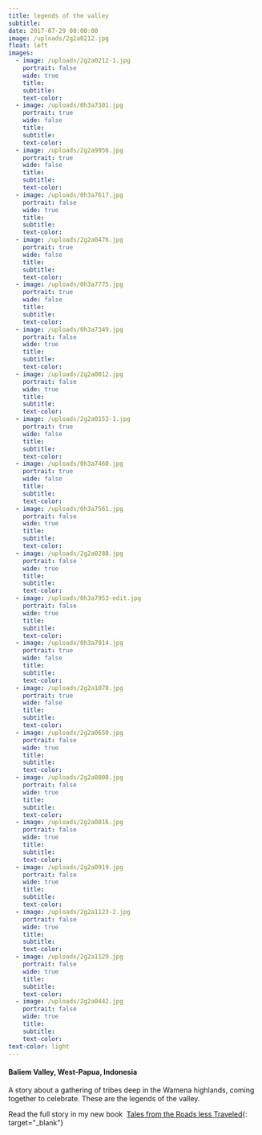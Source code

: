 ```yaml
---
title: legends of the valley
subtitle:
date: 2017-07-29 00:00:00
image: /uploads/2g2a0212.jpg
float: left
images:
  - image: /uploads/2g2a0212-1.jpg
    portrait: false
    wide: true
    title:
    subtitle:
    text-color:
  - image: /uploads/0h3a7301.jpg
    portrait: true
    wide: false
    title:
    subtitle:
    text-color:
  - image: /uploads/2g2a9956.jpg
    portrait: true
    wide: false
    title:
    subtitle:
    text-color:
  - image: /uploads/0h3a7617.jpg
    portrait: false
    wide: true
    title:
    subtitle:
    text-color:
  - image: /uploads/2g2a0476.jpg
    portrait: true
    wide: false
    title:
    subtitle:
    text-color:
  - image: /uploads/0h3a7775.jpg
    portrait: true
    wide: false
    title:
    subtitle:
    text-color:
  - image: /uploads/0h3a7349.jpg
    portrait: false
    wide: true
    title:
    subtitle:
    text-color:
  - image: /uploads/2g2a0012.jpg
    portrait: false
    wide: true
    title:
    subtitle:
    text-color:
  - image: /uploads/2g2a0153-1.jpg
    portrait: true
    wide: false
    title:
    subtitle:
    text-color:
  - image: /uploads/0h3a7460.jpg
    portrait: true
    wide: false
    title:
    subtitle:
    text-color:
  - image: /uploads/0h3a7561.jpg
    portrait: false
    wide: true
    title:
    subtitle:
    text-color:
  - image: /uploads/2g2a0288.jpg
    portrait: false
    wide: true
    title:
    subtitle:
    text-color:
  - image: /uploads/0h3a7953-edit.jpg
    portrait: false
    wide: true
    title:
    subtitle:
    text-color:
  - image: /uploads/0h3a7914.jpg
    portrait: true
    wide: false
    title:
    subtitle:
    text-color:
  - image: /uploads/2g2a1070.jpg
    portrait: true
    wide: false
    title:
    subtitle:
    text-color:
  - image: /uploads/2g2a0650.jpg
    portrait: false
    wide: true
    title:
    subtitle:
    text-color:
  - image: /uploads/2g2a0808.jpg
    portrait: false
    wide: true
    title:
    subtitle:
    text-color:
  - image: /uploads/2g2a0816.jpg
    portrait: false
    wide: true
    title:
    subtitle:
    text-color:
  - image: /uploads/2g2a0919.jpg
    portrait: false
    wide: true
    title:
    subtitle:
    text-color:
  - image: /uploads/2g2a1123-2.jpg
    portrait: false
    wide: true
    title:
    subtitle:
    text-color:
  - image: /uploads/2g2a1129.jpg
    portrait: false
    wide: true
    title:
    subtitle:
    text-color:
  - image: /uploads/2g2a0442.jpg
    portrait: false
    wide: true
    title:
    subtitle:
    text-color:
text-color: light
---
```


#### Baliem Valley, West-Papua, Indonesia&nbsp;

A story about a gathering of tribes deep in the Wamena highlands, coming together to celebrate. These are the legends of the valley.&nbsp;

Read the full story in my new book &nbsp;[Tales from the Roads less Traveled](https://shop.pieaerts.com/collections/book){: target="_blank"}